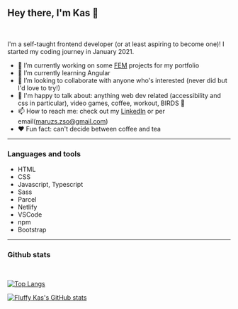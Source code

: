 ## Hey there, I'm Kas :raising_hand:

<br/>

I'm a self-taught frontend developer (or at least aspiring to become one)! I started my coding journey in January 2021.

- :construction: I’m currently working on some [FEM](https://www.frontendmentor.io/profile/FluffyKas)  projects for my portfolio
- 🌱 I’m currently learning Angular
- 👯 I’m looking to collaborate with anyone who's interested (never did but I'd love to try!)
- 💬 I'm happy to talk about: anything web dev related (accessibility and css in particular), video games, coffee, workout, BIRDS :baby_chick:
- 📫 How to reach me: check out my [LinkedIn](https://www.linkedin.com/in/zsofi-maruzs-a5a703216/) or per email(maruzs.zso@gmail.com)
- :heart: Fun fact: can't decide between coffee and tea

***

### Languages and tools

- HTML
- CSS
- Javascript, Typescript
- Sass
- Parcel
- Netlify
- VSCode
- npm
- Bootstrap 

***

### Github stats

<br/>

[![Top Langs](https://github-readme-stats.vercel.app/api/top-langs/?username=FluffyKas)](https://github.com/anuraghazra/github-readme-stats)


[![Fluffy Kas's GitHub stats](https://github-readme-stats.vercel.app/api?username=FluffyKas&show_icons=true&theme=tokyonight)](https://github.com/anuraghazra/github-readme-stats)



